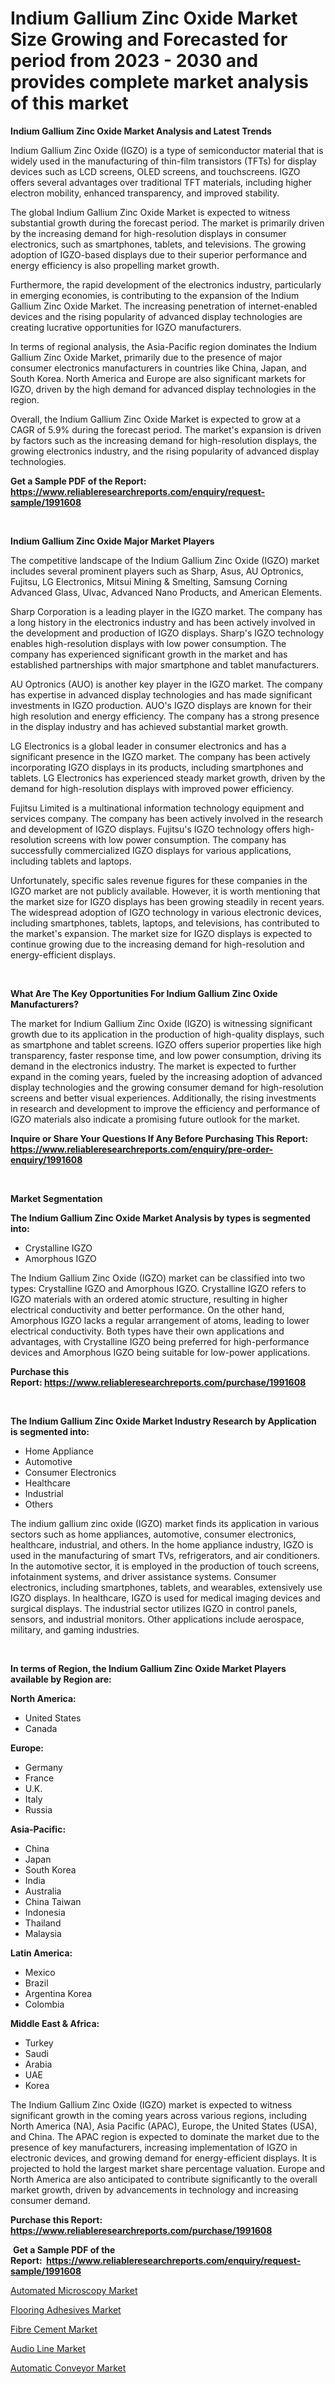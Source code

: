 <p><h1>Indium Gallium Zinc Oxide Market Size Growing and Forecasted for period from 2023 - 2030 and provides complete market analysis of this market</h1></p><p><strong>Indium Gallium Zinc Oxide Market Analysis and Latest Trends</strong></p>
<p><p>Indium Gallium Zinc Oxide (IGZO) is a type of semiconductor material that is widely used in the manufacturing of thin-film transistors (TFTs) for display devices such as LCD screens, OLED screens, and touchscreens. IGZO offers several advantages over traditional TFT materials, including higher electron mobility, enhanced transparency, and improved stability.</p><p>The global Indium Gallium Zinc Oxide Market is expected to witness substantial growth during the forecast period. The market is primarily driven by the increasing demand for high-resolution displays in consumer electronics, such as smartphones, tablets, and televisions. The growing adoption of IGZO-based displays due to their superior performance and energy efficiency is also propelling market growth.</p><p>Furthermore, the rapid development of the electronics industry, particularly in emerging economies, is contributing to the expansion of the Indium Gallium Zinc Oxide Market. The increasing penetration of internet-enabled devices and the rising popularity of advanced display technologies are creating lucrative opportunities for IGZO manufacturers.</p><p>In terms of regional analysis, the Asia-Pacific region dominates the Indium Gallium Zinc Oxide Market, primarily due to the presence of major consumer electronics manufacturers in countries like China, Japan, and South Korea. North America and Europe are also significant markets for IGZO, driven by the high demand for advanced display technologies in the region.</p><p>Overall, the Indium Gallium Zinc Oxide Market is expected to grow at a CAGR of 5.9% during the forecast period. The market's expansion is driven by factors such as the increasing demand for high-resolution displays, the growing electronics industry, and the rising popularity of advanced display technologies.</p></p>
<p><strong>Get a Sample PDF of the Report:&nbsp; <a href="https://www.reliableresearchreports.com/enquiry/request-sample/1991608">https://www.reliableresearchreports.com/enquiry/request-sample/1991608</a></strong></p>
<p>&nbsp;</p>
<p><strong>Indium Gallium Zinc Oxide Major Market Players</strong></p>
<p><p>The competitive landscape of the Indium Gallium Zinc Oxide (IGZO) market includes several prominent players such as Sharp, Asus, AU Optronics, Fujitsu, LG Electronics, Mitsui Mining & Smelting, Samsung Corning Advanced Glass, Ulvac, Advanced Nano Products, and American Elements.</p><p>Sharp Corporation is a leading player in the IGZO market. The company has a long history in the electronics industry and has been actively involved in the development and production of IGZO displays. Sharp's IGZO technology enables high-resolution displays with low power consumption. The company has experienced significant growth in the market and has established partnerships with major smartphone and tablet manufacturers.</p><p>AU Optronics (AUO) is another key player in the IGZO market. The company has expertise in advanced display technologies and has made significant investments in IGZO production. AUO's IGZO displays are known for their high resolution and energy efficiency. The company has a strong presence in the display industry and has achieved substantial market growth.</p><p>LG Electronics is a global leader in consumer electronics and has a significant presence in the IGZO market. The company has been actively incorporating IGZO displays in its products, including smartphones and tablets. LG Electronics has experienced steady market growth, driven by the demand for high-resolution displays with improved power efficiency.</p><p>Fujitsu Limited is a multinational information technology equipment and services company. The company has been actively involved in the research and development of IGZO displays. Fujitsu's IGZO technology offers high-resolution screens with low power consumption. The company has successfully commercialized IGZO displays for various applications, including tablets and laptops.</p><p>Unfortunately, specific sales revenue figures for these companies in the IGZO market are not publicly available. However, it is worth mentioning that the market size for IGZO displays has been growing steadily in recent years. The widespread adoption of IGZO technology in various electronic devices, including smartphones, tablets, laptops, and televisions, has contributed to the market's expansion. The market size for IGZO displays is expected to continue growing due to the increasing demand for high-resolution and energy-efficient displays.</p></p>
<p>&nbsp;</p>
<p><strong>What Are The Key Opportunities For Indium Gallium Zinc Oxide Manufacturers?</strong></p>
<p><p>The market for Indium Gallium Zinc Oxide (IGZO) is witnessing significant growth due to its application in the production of high-quality displays, such as smartphone and tablet screens. IGZO offers superior properties like high transparency, faster response time, and low power consumption, driving its demand in the electronics industry. The market is expected to further expand in the coming years, fueled by the increasing adoption of advanced display technologies and the growing consumer demand for high-resolution screens and better visual experiences. Additionally, the rising investments in research and development to improve the efficiency and performance of IGZO materials also indicate a promising future outlook for the market.</p></p>
<p><strong>Inquire or Share Your Questions If Any Before Purchasing This Report: <a href="https://www.reliableresearchreports.com/enquiry/pre-order-enquiry/1991608">https://www.reliableresearchreports.com/enquiry/pre-order-enquiry/1991608</a></strong></p>
<p>&nbsp;</p>
<p><strong>Market Segmentation</strong></p>
<p><strong>The Indium Gallium Zinc Oxide Market Analysis by types is segmented into:</strong></p>
<p><ul><li>Crystalline IGZO</li><li>Amorphous IGZO</li></ul></p>
<p><p>The Indium Gallium Zinc Oxide (IGZO) market can be classified into two types: Crystalline IGZO and Amorphous IGZO. Crystalline IGZO refers to IGZO materials with an ordered atomic structure, resulting in higher electrical conductivity and better performance. On the other hand, Amorphous IGZO lacks a regular arrangement of atoms, leading to lower electrical conductivity. Both types have their own applications and advantages, with Crystalline IGZO being preferred for high-performance devices and Amorphous IGZO being suitable for low-power applications.</p></p>
<p><strong>Purchase this Report:&nbsp;<a href="https://www.reliableresearchreports.com/purchase/1991608">https://www.reliableresearchreports.com/purchase/1991608</a></strong></p>
<p>&nbsp;</p>
<p><strong>The Indium Gallium Zinc Oxide Market Industry Research by Application is segmented into:</strong></p>
<p><ul><li>Home Appliance</li><li>Automotive</li><li>Consumer Electronics</li><li>Healthcare</li><li>Industrial</li><li>Others</li></ul></p>
<p><p>The indium gallium zinc oxide (IGZO) market finds its application in various sectors such as home appliances, automotive, consumer electronics, healthcare, industrial, and others. In the home appliance industry, IGZO is used in the manufacturing of smart TVs, refrigerators, and air conditioners. In the automotive sector, it is employed in the production of touch screens, infotainment systems, and driver assistance systems. Consumer electronics, including smartphones, tablets, and wearables, extensively use IGZO displays. In healthcare, IGZO is used for medical imaging devices and surgical displays. The industrial sector utilizes IGZO in control panels, sensors, and industrial monitors. Other applications include aerospace, military, and gaming industries.</p></p>
<p>&nbsp;</p>
<p><strong>In terms of Region, the Indium Gallium Zinc Oxide Market Players available by Region are:</strong></p>
<p>
    <p> <strong> North America: </strong>
        <ul>
            <li>United States</li>
            <li>Canada</li>
        </ul>
        </p> 
    <p> <strong> Europe: </strong>
        <ul>
            <li>Germany</li>
            <li>France</li>
            <li>U.K.</li>
            <li>Italy</li>
            <li>Russia</li>
        </ul>
        </p> 
    <p> <strong> Asia-Pacific: </strong>
        <ul>
            <li>China</li>
            <li>Japan</li>
            <li>South Korea</li>
            <li>India</li>
            <li>Australia</li>
            <li>China Taiwan</li>
            <li>Indonesia</li>
            <li>Thailand</li>
            <li>Malaysia</li>
        </ul>
        </p> 
    <p> <strong> Latin America: </strong>
        <ul>
            <li>Mexico</li>
            <li>Brazil</li>
            <li>Argentina Korea</li>
            <li>Colombia</li>
        </ul>
        </p> 
    <p> <strong> Middle East & Africa: </strong>
        <ul>
            <li>Turkey</li>
            <li>Saudi</li>
            <li>Arabia</li>
            <li>UAE</li>
            <li>Korea</li>
        </ul>
    </p>
    </p>
<p><p>The Indium Gallium Zinc Oxide (IGZO) market is expected to witness significant growth in the coming years across various regions, including North America (NA), Asia Pacific (APAC), Europe, the United States (USA), and China. The APAC region is expected to dominate the market due to the presence of key manufacturers, increasing implementation of IGZO in electronic devices, and growing demand for energy-efficient displays. It is projected to hold the largest market share percentage valuation. Europe and North America are also anticipated to contribute significantly to the overall market growth, driven by advancements in technology and increasing consumer demand.</p></p>
<p><strong>Purchase this Report: <a href="https://www.reliableresearchreports.com/purchase/1991608">https://www.reliableresearchreports.com/purchase/1991608</a></strong></p>
<p>&nbsp;<strong>Get a Sample PDF of the Report:&nbsp;&nbsp;<a href="https://www.reliableresearchreports.com/enquiry/request-sample/1991608">https://www.reliableresearchreports.com/enquiry/request-sample/1991608</a></strong></p>
<p><strong></strong></p>
<p><p><a href="https://medium.com/@grab.track.out/automated-microscopy-market-size-market-outlook-and-market-forecast-2023-to-2030-ad8edf517103">Automated Microscopy Market</a></p><p><a href="https://github.com/Chiragrp25/Market-Research-Report-List-1/blob/main/flooring-adhesives-market.md">Flooring Adhesives Market</a></p><p><a href="https://github.com/YashRP12/Market-Research-Report-List-1/blob/main/fibre-cement-market.md">Fibre Cement Market</a></p><p><a href="https://medium.com/@dinafritsch/audio-line-market-outlook-industry-overview-and-forecast-2023-to-2030-0085895aefc5">Audio Line Market</a></p><p><a href="https://medium.com/@plan.sock.color/automatic-conveyor-market-analysis-its-cagr-market-segmentation-and-global-industry-overview-eed6ffa0e31b">Automatic Conveyor Market</a></p></p>